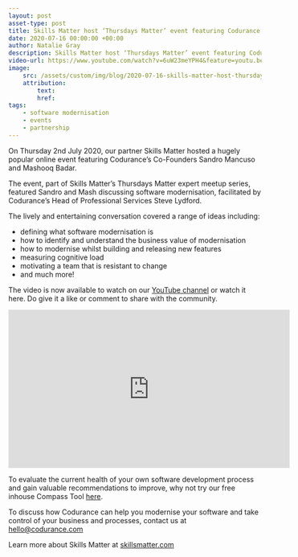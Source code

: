 ```yaml
---
layout: post
asset-type: post
title: Skills Matter host ‘Thursdays Matter’ event featuring Codurance Co-Founders discussing Software Modernisation
date: 2020-07-16 00:00:00 +00:00
author: Natalie Gray
description: Skills Matter host ‘Thursdays Matter’ event featuring Codurance Co-Founders discussing Software Modernisation
video-url: https://www.youtube.com/watch?v=6uW23meYPH4&feature=youtu.be
image:
    src: /assets/custom/img/blog/2020-07-16-skills-matter-host-thursdays-matter-event-featuring-codurance-co-founders-discussing-software-modernisation/skills-matter-blog.jpg
    attribution: 
        text: 
        href: 
tags:
    - software modernisation
    - events
    - partnership 
---
```


On Thursday 2nd July 2020, our partner Skills Matter hosted a hugely popular online event featuring Codurance’s Co-Founders Sandro Mancuso and Mashooq Badar.

The event, part of Skills Matter’s Thursdays Matter expert meetup series, featured Sandro and Mash discussing software modernisation, facilitated by Codurance’s Head of Professional Services Steve Lydford. 

The lively and entertaining conversation covered a range of ideas including:

- defining what software modernisation is
- how to identify and understand the business value of modernisation
- how to modernise whilst building and releasing new features
- measuring cognitive load
- motivating a team that is resistant to change
- and much more! 

The video is now available to watch on our [YouTube channel](https://www.youtube.com/user/codurance/videos) or watch it here. Do give it a like or comment to share with the community.

<iframe width="560" height="315" src="https://www.youtube.com/embed/6uW23meYPH4" frameborder="0" allow="accelerometer; autoplay; encrypted-media; gyroscope; picture-in-picture" allowfullscreen></iframe>

To evaluate the current health of your own software development process and gain valuable recommendations to improve, why not try our free inhouse Compass Tool [here](https://compass.codurance.com/).

To discuss how Codurance can help you modernise your software and take control of your business and processes, contact us at [hello@codurance.com](mailto:hello@codurance.com) 

Learn more about Skills Matter at [skillsmatter.com](https://skillsmatter.com/) 
